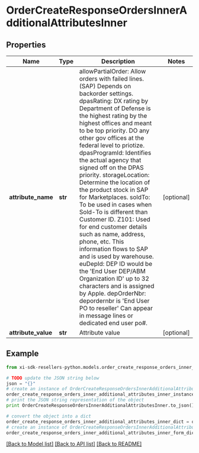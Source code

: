 # OrderCreateResponseOrdersInnerAdditionalAttributesInner


## Properties

Name | Type | Description | Notes
------------ | ------------- | ------------- | -------------
**attribute_name** | **str** |  allowPartialOrder: Allow orders with failed lines. (SAP) Depends on backorder settings.   dpasRating: DX rating by Department of Defense is the highest rating by the highest offices and meant to be top priority. DO any other gov offices at the federal level to priotize.   dpasProgramId: Identifies the actual agency that signed off on the DPAS priority.   storageLocation: Determine the location of the product stock in SAP for Marketplaces.  soldTo: To be used in cases when Sold-To is different than Customer ID.  Z101: Used for end customer details such as name, address, phone, etc. This information flows to SAP and is used by warehouse.  euDepId: DEP ID would be the &#39;End User DEP/ABM Organization ID&#39; up to 32 characters and is assigned by Apple.  depOrderNbr: depordernbr is &#39;End User PO to reseller&#39; Can appear in message lines or dedicated end user po#.   | [optional] 
**attribute_value** | **str** | Attribute value | [optional] 

## Example

```python
from xi-sdk-resellers-python.models.order_create_response_orders_inner_additional_attributes_inner import OrderCreateResponseOrdersInnerAdditionalAttributesInner

# TODO update the JSON string below
json = "{}"
# create an instance of OrderCreateResponseOrdersInnerAdditionalAttributesInner from a JSON string
order_create_response_orders_inner_additional_attributes_inner_instance = OrderCreateResponseOrdersInnerAdditionalAttributesInner.from_json(json)
# print the JSON string representation of the object
print OrderCreateResponseOrdersInnerAdditionalAttributesInner.to_json()

# convert the object into a dict
order_create_response_orders_inner_additional_attributes_inner_dict = order_create_response_orders_inner_additional_attributes_inner_instance.to_dict()
# create an instance of OrderCreateResponseOrdersInnerAdditionalAttributesInner from a dict
order_create_response_orders_inner_additional_attributes_inner_form_dict = order_create_response_orders_inner_additional_attributes_inner.from_dict(order_create_response_orders_inner_additional_attributes_inner_dict)
```
[[Back to Model list]](../README.md#documentation-for-models) [[Back to API list]](../README.md#documentation-for-api-endpoints) [[Back to README]](../README.md)


